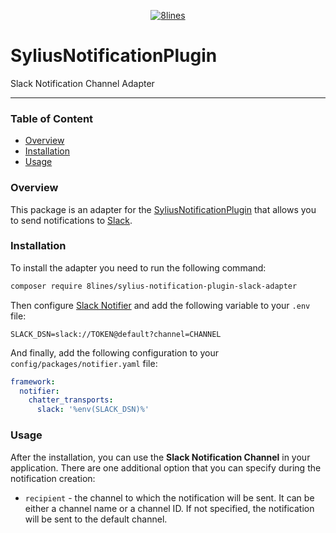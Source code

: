 <p align="center">
    <a href="https://8lines.io">
        <img alt="8lines" src="https://8lines-static.s3.eu-central-1.amazonaws.com/open-source-logo-main.png">
    </a>
</p>

# SyliusNotificationPlugin
Slack Notification Channel Adapter

---

### Table of Content
- [Overview](#overview)
- [Installation](#installation)
- [Usage](#usage)

### Overview
This package is an adapter for the [SyliusNotificationPlugin](https://github.com/8lines/SyliusNotificationsPlugin) that allows you to send notifications to [Slack](https://slack.com).

### Installation
To install the adapter you need to run the following command:
```bash
composer require 8lines/sylius-notification-plugin-slack-adapter
```
Then configure [Slack Notifier](https://github.com/symfony/slack-notifier) and add the following variable to your `.env` file:
```dotenv
SLACK_DSN=slack://TOKEN@default?channel=CHANNEL
```
And finally, add the following configuration to your `config/packages/notifier.yaml` file:
```yaml
framework:
  notifier:
    chatter_transports:
      slack: '%env(SLACK_DSN)%'
```

### Usage
After the installation, you can use the **Slack Notification Channel** in your application. 
There are one additional option that you can specify during the notification creation:
- `recipient` - the channel to which the notification will be sent. It can be either a channel name or a channel ID. If not specified, the notification will be sent to the default channel.
